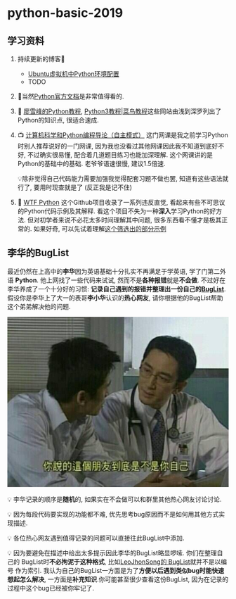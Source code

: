 # python-basic-2019

## 学习资料

1. 持续更新的博客💪

   - [Ubuntu虚拟机中Python环境配置](https://uestc-msc.github.io/2019/10/09/Ubuntu%E8%99%9A%E6%8B%9F%E6%9C%BA%E4%B8%ADPython%E7%8E%AF%E5%A2%83%E9%85%8D%E7%BD%AE/)
   - TODO

2. :open_book:当然[Python官方文档](https://docs.python.org/zh-cn/3/)是非常值得看的.

3. 📑 [廖雪峰的Python教程](https://www.liaoxuefeng.com/wiki/0014316089557264a6b348958f449949df42a6d3a2e542c000), [Python3教程|菜鸟教程](https://www.runoob.com/python3/python3-tutorial.html)这些网站由浅到深罗列出了Python的知识点, 很适合速成.
4. 📺 [计算机科学和Python编程导论（自主模式）](http://www.xuetangx.com/courses/course-v1:MITx+6_00_1x+sp/about) 这门网课是我之前学习Python时别人推荐说好的一门网课, 因为我也没看过其他网课因此我不知道到底好不好, 不过确实很易懂, 配合着几道题目练习也能加深理解. 这个网课讲的是Python的基础中的基础. 老爷爷语速很慢, 建议1.5倍速.

   💡除非觉得自己代码能力需要加强我觉得配套习题不做也罢, 知道有这些语法就行了, 要用时现查就是了 (反正我是记不住)

5. 📑 [WTF Python](https://github.com/satwikkansal/wtfpython) 这个Github项目收录了一系列违反直觉, 看起来有些不可思议的Python代码示例及其解释. 看这个项目不失为一种**深入**学习Python的好方法. 但对初学者来说不必花太多时间理解其中问题, 很多东西看不懂才是极其正常的. 如果好奇, 可以先试着理解[这个筛选出的部分示例](https://www.zhihu.com/question/29823322/answer/785465364)

## 李华的BugList

最近仍然在上高中的**李华**因为英语基础十分扎实不再满足于学英语, 学了门第二外语
**Python**. 他上网找了一些代码来试试, 然而不是**各种报错**就是**不会做**. 不过好在李华养成了一个十分好的习惯:
**记录自己遇到的报错并整理出一份自己的[BugList](lihua-BugList.md)**.
假设你是李华上了大一的表哥**李小华**认识的**热心网友**, 请你根据他的BugList帮助这个弟弟解决他的问题.

![](friend.jpg)

💡 李华记录的顺序是**随机**的, 如果实在不会做可以和群里其他热心网友讨论讨论.

💡 因为每段代码要实现的功能都不难, 优先思考bug原因而不是如何用其他方式实现描述.

💡 各位热心网友遇到值得记录的问题可以直接往此BugList中添加.

💡 因为要避免在描述中给出太多提示因此李华的BugList略显啰嗦. 你们在整理自己的
BugList时**不必拘泥于这种格式**, 比如[LeoJhonSong的
BugList](https://leojhonsong.github.io/zh-CN/2019/02/05/Bug-List/)就并不是以编号
作为索引. 我认为自己的BugList一方面是为了**方便以后遇到类似bug时能快速想起怎么解决**,
一方面是**补充知识**.你可能甚至很少查看这份BugList, 因为在记录的过程中这个bug已经被你牢记了.
